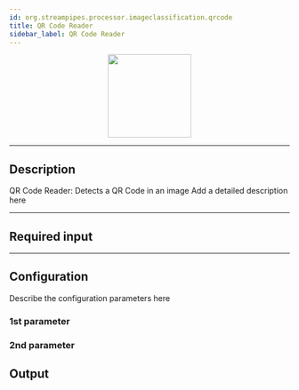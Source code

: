```yaml
---
id: org.streampipes.processor.imageclassification.qrcode
title: QR Code Reader
sidebar_label: QR Code Reader
---
```




<p align="center"> 
    <img src="/docs/img/pipeline-elements/org.streampipes.processor.imageclassification.qrcode/icon.png" width="150px;" class="pe-image-documentation"/>
</p>

***

## Description

QR Code Reader: Detects a QR Code in an image
Add a detailed description here

***

## Required input


***

## Configuration

Describe the configuration parameters here

### 1st parameter


### 2nd parameter

## Output